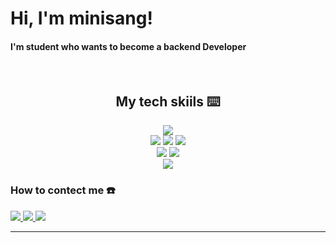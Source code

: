 
<h1>Hi, I'm minisang!</h1>
<p>
  <h4>I'm student who wants to become a backend Developer</h4>
</p>
<br />

<h2 align="center">My tech skiils ⌨️</h2>

<div align="center">
  <img src="https://img.shields.io/badge/java-007396?style=for-the-badge&logo=java&logoColor=white"> 
  <br>

  <img src="https://img.shields.io/badge/html5-E34F26?style=for-the-badge&logo=html5&logoColor=white"> 
  <img src="https://img.shields.io/badge/css-1572B6?style=for-the-badge&logo=css3&logoColor=white"> 
  <img src="https://img.shields.io/badge/javascript-F7DF1E?style=for-the-badge&logo=javascript&logoColor=black"> 
  <br>

  <img src="https://img.shields.io/badge/react-61DAFB?style=for-the-badge&logo=react&logoColor=black"> 
  <img src="https://img.shields.io/badge/node.js-339933?style=for-the-badge&logo=Node.js&logoColor=white">
  <br>
  
  <img src="https://img.shields.io/badge/AutoHotkey-334455?style=for-the-badge&logo=AutoHotkey&logoColor=white">
  <br>
</div>

<h3>How to contect me ☎️</h3>

<a href="https://www.instagram.com/eunyn603/">
  <img src="https://img.shields.io/badge/Instagram-E4405F?style=for-the-badge&logo=Instagram&logoColor=white">
</a>
<a href="https://www.facebook.com/profile.php?id=100009270007305">
  <img src="https://img.shields.io/badge/Facebook-1877F2?style=for-the-badge&logo=Facebook&logoColor=white">
</a>
<a href="mailto:sangmin5915@gmail.com">
  <img src="https://img.shields.io/badge/Gmail-EA4335?style=for-the-badge&logo=Gmail&logoColor=white">
</a>
<hr>

